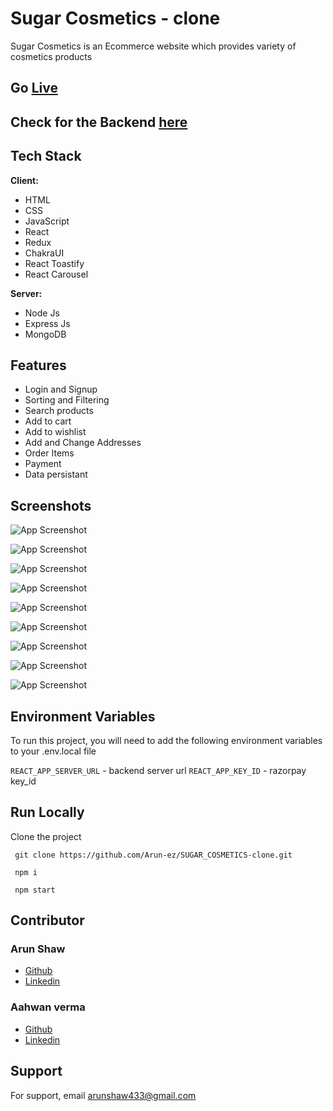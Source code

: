 # Sugar Cosmetics - clone

Sugar Cosmetics is an Ecommerce website which provides variety of cosmetics products

## Go <a href="https://sugar-cosmetics-clone-seven.vercel.app"> Live </a>

## Check for the Backend <a href="https://github.com/Arun-ez/sugar_cosmetics_backend"> here </a>

## Tech Stack

**Client:** 
- HTML
- CSS
- JavaScript
- React
- Redux
- ChakraUI
- React Toastify
- React Carousel

**Server:**
- Node Js
- Express Js
- MongoDB

## Features

- Login and Signup
- Sorting and Filtering
- Search products
- Add to cart
- Add to wishlist
- Add and Change Addresses
- Order Items
- Payment
- Data persistant

## Screenshots

![App Screenshot](https://arunshaw.vercel.app/static/media/sugar_1.c46c83265dd45ba63d0a.png)

![App Screenshot](https://arunshaw.vercel.app/static/media/sugar_2.35596cd8060813d2ee17.png)

![App Screenshot](https://arunshaw.vercel.app/static/media/sugar_4.77cbb0467ded803021ee.png)

![App Screenshot](https://arunshaw.vercel.app/static/media/sugar_6.b70967a86cc4cd75444f.png)

![App Screenshot](https://arunshaw.vercel.app/static/media/sugar_5.56baaec441bcc4746714.png)

![App Screenshot](https://arunshaw.vercel.app/static/media/sugar_3.bc696ceb9c22f6f1c8e7.png)

![App Screenshot](https://arunshaw.vercel.app/static/media/sugar_7.bbb9dc54098d8158fef3.png)

![App Screenshot](https://arunshaw.vercel.app/static/media/sugar_8.8cc700f138a50a946347.png)

![App Screenshot](https://arunshaw.vercel.app/static/media/sugar_9.73c5440a21a2e6bd1751.png)


## Environment Variables

To run this project, you will need to add the following environment variables to your .env.local file

`REACT_APP_SERVER_URL` - backend server url
`REACT_APP_KEY_ID` - razorpay key_id


## Run Locally

Clone the project

```  git clone https://github.com/Arun-ez/SUGAR_COSMETICS-clone.git  ```

```  npm i  ```

```  npm start  ```



## Contributor 

### Arun Shaw
- [Github](https://github.com/Arun-ez)
- [Linkedin](https://www.linkedin.com/in/arun-shaw-60ba64240)

### Aahwan verma
- [Github](https://github.com/Vaahwan)
- [Linkedin](https://www.linkedin.com/in/aahwan-verma-aa3903241/)


## Support

For support, email arunshaw433@gmail.com

